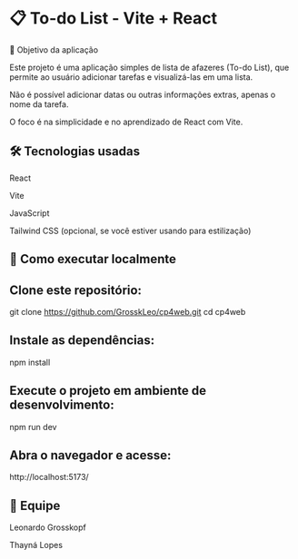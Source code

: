 # 📋 To-do List - Vite + React
🎯 Objetivo da aplicação

Este projeto é uma aplicação simples de lista de afazeres (To-do List), que permite ao usuário adicionar tarefas e visualizá-las em uma lista.

Não é possível adicionar datas ou outras informações extras, apenas o nome da tarefa.

O foco é na simplicidade e no aprendizado de React com Vite.

## 🛠️ Tecnologias usadas

React

Vite

JavaScript

Tailwind CSS
 (opcional, se você estiver usando para estilização)

## 🚀 Como executar localmente

## Clone este repositório:

git clone https://github.com/GrosskLeo/cp4web.git
cd cp4web


## Instale as dependências:

npm install


## Execute o projeto em ambiente de desenvolvimento:

npm run dev


## Abra o navegador e acesse:

http://localhost:5173/

## 👥 Equipe

Leonardo Grosskopf 

Thayná Lopes 
